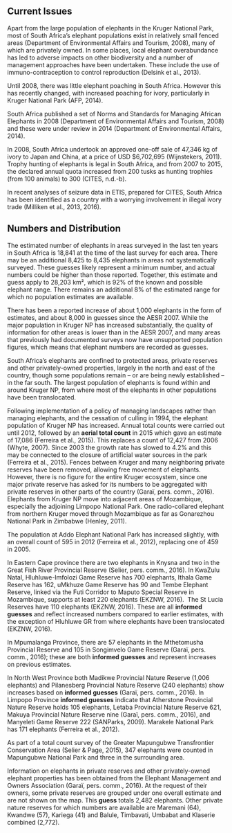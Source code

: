 ## Current Issues

Apart from the large population of elephants in the Kruger National Park, most of South Africa’s elephant populations exist in relatively small fenced areas (Department of Environmental Affairs and Tourism, 2008), many of which are privately owned. In some places, local elephant overabundance has led to adverse impacts on other biodiversity and a number of management approaches have been undertaken. These include the use of immuno-contraception to control reproduction (Delsink et al., 2013).

Until 2008, there was little elephant poaching in South Africa. However this has recently changed, with increased poaching for ivory, particularly in Kruger National Park (AFP, 2014).

South Africa published a set of Norms and Standards for Managing African Elephants in 2008 (Department of Environmental Affairs and Tourism, 2008) and these were under review in 2014 (Department of Environmental Affairs, 2014). 

In 2008, South Africa undertook an approved one-off sale of 47,346 kg of ivory to Japan and China, at a price of USD $6,702,695 (Wijnstekers, 2011). Trophy hunting of elephants is legal in South Africa, and from 2007 to 2015, the declared annual quota increased from 200 tusks as hunting trophies (from 100 animals) to 300 (CITES, n.d.-b). 

In recent analyses of seizure data in ETIS, prepared for CITES, South Africa has been identified as a country with a worrying involvement in illegal ivory trade (Milliken et al., 2013, 2016).

## Numbers and Distribution

The estimated number of elephants in areas surveyed in the last ten years in South Africa is 18,841 at the time of the last survey for each area. There may be an additional 8,425 to 8,435 elephants in areas not systematically surveyed. These guesses likely represent a minimum number, and actual numbers could be higher than those reported. Together, this estimate and guess apply to 28,203 km², which is 92% of the known and possible elephant range. There remains an additional 8% of the estimated range for which no population estimates are available.

There has been a reported increase of about 1,000 elephants in the form of estimates, and about 8,000 in guesses since the AESR 2007. While the major population in Kruger NP has increased substantially, the quality of information for other areas is lower than in the AESR 2007, and many areas that previously had documented surveys now have unsupported population figures, which means that elephant numbers are recorded as guesses. 

South Africa’s elephants are confined to protected areas, private reserves and other privately-owned properties, largely in the north and east of the country, though some populations remain – or are being newly established – in the far south. The largest population of elephants is found within and around Kruger NP, from where most of the elephants in other populations have been translocated. 

Following implementation of a policy of managing landscapes rather than managing elephants, and the cessation of culling in 1994, the elephant population of Kruger NP has increased. Annual total counts were carried out until 2012, followed by an **aerial total count** in 2015 which gave an estimate of 17,086 (Ferreira et al., 2015). This replaces a count of 12,427 from 2006 (Whyte, 2007). Since 2003 the growth rate has slowed to 4.2% and this may be connected to the closure of artificial water sources in the park (Ferreira et al., 2015). Fences between Kruger and many neighboring private reserves have been removed, allowing free movement of elephants. However, there is no figure for the entire Kruger ecosystem, since one major private reserve has asked for its numbers to be aggregated with private reserves in other parts of the country (Garaï, pers. comm., 2016). Elephants from Kruger NP move into adjacent areas of Mozambique, especially the adjoining Limpopo National Park. One radio-collared elephant from northern Kruger moved through Mozambique as far as Gonarezhou National Park in Zimbabwe (Henley, 2011).

The population at Addo Elephant National Park has increased slightly, with an overall count of 595 in 2012 (Ferreira et al., 2012), replacing one of 459 in 2005.

In Eastern Cape province there are two elephants in Knysna and two in the Great Fish River Provincial Reserve (Selier, pers. comm., 2016). In KwaZulu Natal, Hluhluwe-Imfolozi Game Reserve has 700 elephants, Ithala Game Reserve has 162, uMkhuze Game Reserve has 90 and Tembe Elephant Reserve, linked via the Futi Corridor to Maputo Special Reserve in Mozambique, supports at least 220 elephants (EKZNW, 2016).  The St Lucia Reserves have 110 elephants (EKZNW, 2016). These are all **informed guesses** and reflect increased numbers compared to earlier estimates, with the exception of Hluhluwe GR from where elephants have been translocated (EKZNW, 2016).

In Mpumalanga Province, there are 57 elephants in the Mthetomusha Provincial Reserve and 105 in Songimvelo Game Reserve (Garaï, pers. comm., 2016); these are both **informed guesses** and represent increases on previous estimates. 

In North West Province both Madikwe Provincial Nature Reserve (1,006 elephants) and Pilanesberg Provincial Nature Reserve (240 elephants) show increases based on **informed guesses** (Garaï, pers. comm., 2016). In Limpopo Province **informed guesses** indicate that Atherstone Provincial Nature Reserve holds 105 elephants, Letaba Provincial Nature Reserve 621, Makuya Provincial Nature Reserve nine (Garaï, pers. comm., 2016), and Manyeleti Game Reserve 222 (SANParks, 2009). Marakele National Park has 171 elephants (Ferreira et al., 2012).  

As part of a total count survey of the Greater Mapungubwe Transfrontier Conservation Area (Selier & Page, 2015), 347 elephants were counted in Mapungubwe National Park and three in the surrounding area. 

Information on elephants in private reserves and other privately-owned elephant properties has been obtained from the Elephant Management and Owners Association (Garaï, pers. comm., 2016). At the request of their owners, some private reserves are grouped under one overall estimate and are not shown on the map. This **guess** totals 2,482 elephants. Other private nature reserves for which numbers are available are Maremani (64), Kwandwe (57), Kariega (41) and Balule, Timbavati, Umbabat and Klaserie combined (2,772).